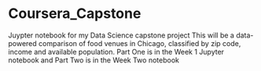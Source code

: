 # Coursera_Capstone
Juypter notebook for my Data Science capstone project
This will be a data-powered comparison of food venues in Chicago, classified by zip code, income and available population.
Part One is in the Week 1 Jupyter notebook and Part Two is in the Week Two notebook
